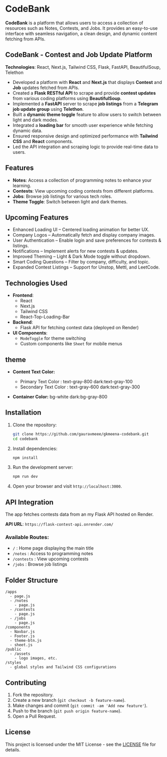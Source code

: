 
# CodeBank

**CodeBank** is a platform that allows users to access a collection of resources such as Notes, Contests, and Jobs. It provides an easy-to-use interface with seamless navigation, a clean design, and dynamic content fetching from APIs.


## **CodeBank - Contest and Job Update Platform**

**Technologies**: React, Next.js, Tailwind CSS, Flask, FastAPI, BeautifulSoup, Telethon

- Developed a platform with **React** and **Next.js** that displays **Contest** and **Job** updates fetched from APIs.
- Created a **Flask RESTful API** to scrape and provide **contest updates** from various coding platforms using **BeautifulSoup**.
- Implemented a **FastAPI** server to scrape **job listings** from a **Telegram job update group** using **Telethon**.
- Built a **dynamic theme toggle** feature to allow users to switch between light and dark modes.
- Integrated a **loading bar** for smooth user experience while fetching dynamic data.
- Ensured responsive design and optimized performance with **Tailwind CSS** and **React** components.
- Led the API integration and scraping logic to provide real-time data to users.


## Features
- **Notes**: Access a collection of programming notes to enhance your learning.
- **Contests**: View upcoming coding contests from different platforms.
- **Jobs**: Browse job listings for various tech roles.
- **Theme Toggle**: Switch between light and dark themes.

## Upcoming Features
- Enhanced Loading UI – Centered loading animation for better UX.
- Company Logos – Automatically fetch and display company images.
- User Authentication – Enable login and save preferences for contests & listings.
- Notifications – Implement alerts for new contests & updates.
- Improved Theming – Light & Dark Mode toggle without dropdown.
- Smart Coding Questions – Filter by company, difficulty, and topic.
- Expanded Contest Listings – Support for Unstop, Mettl, and LeetCode.

## Technologies Used
- **Frontend**: 
  - React
  - Next.js
  - Tailwind CSS
  - React-Top-Loading-Bar
- **Backend**:
  - Flask API for fetching contest data (deployed on Render)
- **UI Components**: 
  - `ModeToggle` for theme switching
  - Custom components like `Sheet` for mobile menus

## theme
- **Content Text Color:**
  - Primary Text Color : text-gray-800 dark:text-gray-100
  - Secondary Text Color : text-gray-600 dark:text-gray-300
  
- **Container Color:** bg-white  dark:bg-gray-800

## Installation

1. Clone the repository:
   ```bash
   git clone https://github.com/gauravmeee/gkmeena-codebank.git
   cd codebank
   ```

2. Install dependencies:
   ```bash
   npm install
   ```

3. Run the development server:
   ```bash
   npm run dev
   ```

4. Open your browser and visit `http://localhost:3000`.

## API Integration

The app fetches contests data from an my Flask API hosted on Render.

**API URL**: `https://flask-contest-api.onrender.com/`

### Available Routes:
- `/` : Home page displaying the main title
- `/notes` : Access to programming notes
- `/contests` : View upcoming contests
- `/jobs` : Browse job listings

## Folder Structure

```
/apps
  - page.js
  - /notes
    - page.js
  - /contests
    - page.js
  - /jobs
    - page.js
/components
  - Navbar.js
  - Footer.js
  - theme-btn.js
  - sheet.js
/public
  - /assets
    - logo images, etc.
/styles
  - global styles and Tailwind CSS configurations
```

## Contributing

1. Fork the repository.
2. Create a new branch (`git checkout -b feature-name`).
3. Make changes and commit (`git commit -am 'Add new feature'`).
4. Push to the branch (`git push origin feature-name`).
5. Open a Pull Request.

## License
This project is licensed under the MIT License - see the [LICENSE](LICENSE) file for details.

